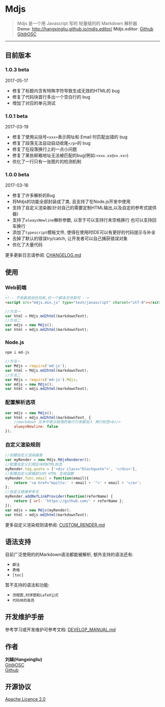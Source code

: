 # Mdjs

> Mdjs 是一个用 Javascript 写的 轻量级的的 Markdown 解析器   
> **Demo**: <http://hangxingliu.github.io/mdjs.editor/>
> **Mdjs.editor**: 
> [Github](https://github.com/hangxingliu/mdjs.editor)
> [Git@OSC](http://git.oschina.net/voyageliu/mdjs.editor)

---

## 目前版本

### 1.0.3 **beta**

2017-05-17

- 修复了标题内含有特殊字符导致生成无效的HTML的 bug
- 修复了代码块首行多出一个空白行的 bug
- 增加了对应的单元测试

### 1.0.1 **beta**

2017-03-19

- 修复了使用尖括号`<xxx>`表示网址和 Email 时匹配出错的 bug
- 修复了段落无法自动自动收尾`</p>`的 bug
- 修复了在段落换行上的一点小问题
- 修复了某些邮箱地址无法被匹配的bug(例如:`<xxx.xx@xx.xx>`)
- 优化了一行只有一张图片的检测机制

### 1.0.0 **beta**

2017-03-16

- 修复了许多解析的Bug
- 将Mdjs的功能全部封装成了类, 且支持了在Node.js开发中使用
- 支持了自定义渲染器(针对自己的需要定制HTML输出,以及自定的参考式提供器)
- 支持了`alwaysNewline`解析参数, 以至于可以支持行末空格换行 也可以支持回车换行
- 添加了`typescript`模板文件, 使得在使用时IDE可以有更好的代码提示与补全
- 去掉了默认的错误try/catch, 让开发者可以自己捕获错误对象
- 优化了大量代码

更多更新日志请参阅: [CHANGELOG.md](documents/CHANGELOG.md)

## 使用

### Web前端

``` html
<!-- 不依赖其他任何库,仅一个脚本文件即可 -->
<script src="mdjs.min.js" type="text/javascript" charset="utf-8"></script>
```

``` javascript
//方法一
var html = Mdjs.md2html(markdownText);
//方法二
var mdjs = new Mdjs();
var html = mdjs.md2html(markdownText);
```

### Node.js

``` bash
npm i md-js
```

``` javascript
//方法一
var Mdjs = require('md-js');
var html = Mdjs.md2html(markdownText);
//方法二
var Mdjs = require('md-js').Mdjs;
var mdjs = new Mdjs();
var html = mdjs.md2html(markdownText);
```

### 配置解析选项

``` javascript
var mdjs = new Mdjs();
var html = mdjs.md2html(markdownText, {
	//markdown 文本中表示段落的每行行末都加入 换行标签<br/>
	alwaysNewline: false
});
```

### 自定义渲染规则

``` javascript
//创建自定义渲染器类
var myRender = new Mdjs.MdjsRenderer();
//配置自定义引用区块的HTML标签
myRender.tag.quote = ['<div class="blockquote">', '</div>'],
//配置自定义邮箱部分的 HTML 生成函数
myRender.func.email = function(email){
	return '<a href="mailto:' + email + '">' + email + '</a>';
};
//自定义链接参考式
myRender.addRefLinkProvider(function(referName) {
	return { url: 'https://github.com/' + referName };
});
var mdjs = new Mdjs(myRender);
var html = mdjs.md2html(markdownText);
```

更多自定义渲染规则请参阅: [CUSTOM_RENDER.md](documents/CUSTOM_RENDER.md)


## 语法支持

目前广泛使用的的Markdown语法都能被解析,
额外支持的语法还有:

- `脚注`
- `表格`
- `[toc]`

暂不支持的语法和功能:

- `流程图,时序图和LaTeX公式`
- `代码块的高亮`

## 开发维护手册

参考学习或开发维护可参考文档:
[DEVELOP_MANUAL.md](documents/DEVELOP_MANUAL.md)

## 作者

**刘越(Hangxingliu)**   
[Git@OSC](https://git.oschina.net/voyageliu)   
[Github](https://github.com/hangxingliu)

## 开源协议

[Apache Licence 2.0](LICENSE)
